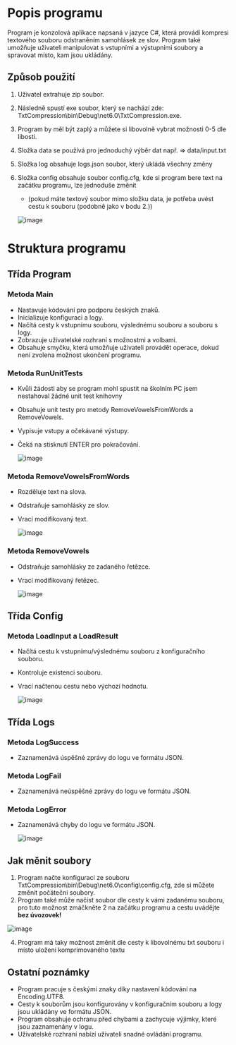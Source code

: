 # Popis programu
Program je konzolová aplikace napsaná v jazyce C#, která provádí kompresi textového souboru odstraněním samohlásek ze slov. Program také umožňuje uživateli manipulovat s vstupními a výstupními soubory a spravovat místo, kam jsou ukládány.

## Způsob použití
1. Uživatel extrahuje zip soubor.
2. Následně spustí exe soubor, který se nachází zde: TxtCompression\bin\Debug\net6.0\TxtCompression.exe.
3. Program by měl být zaplý a můžete si libovolně vybrat možnosti 0-5 dle libosti.
4. Složka data se používá pro jednoduchý výběr dat např. => data/input.txt
5. Složka log obsahuje logs.json soubor, který ukládá všechny změny
6. Složka config obsahuje soubor config.cfg, kde si program bere text na začátku programu, lze jednoduše změnit
   - (pokud máte textový soubor mimo složku data, je potřeba uvést cestu k souboru (podobně jako v bodu 2.))

   ![image](https://github.com/MichalStilec/Komprimator/assets/113086016/6cdb199a-6e4d-41fe-8ba1-2217d102ac8b)

# Struktura programu

## Třída Program

### Metoda Main
- Nastavuje kódování pro podporu českých znaků.
- Inicializuje konfiguraci a logy.
- Načítá cesty k vstupnímu souboru, výslednému souboru a souboru s logy.
- Zobrazuje uživatelské rozhraní s možnostmi a volbami.
- Obsahuje smyčku, která umožňuje uživateli provádět operace, dokud není zvolena možnost ukončení programu.
  
### Metoda RunUnitTests
- Kvůli žádosti aby se program mohl spustit na školním PC jsem nestahoval žádné unit test knihovny
- Obsahuje unit testy pro metody RemoveVowelsFromWords a RemoveVowels.
- Vypisuje vstupy a očekávané výstupy.
- Čeká na stisknutí ENTER pro pokračování.
  
  ![image](https://github.com/MichalStilec/Komprimator/assets/113086016/03796279-6aed-4507-bf89-b05e1bbbe581)

  
### Metoda RemoveVowelsFromWords
- Rozděluje text na slova.
- Odstraňuje samohlásky ze slov.
- Vrací modifikovaný text.

  ![image](https://github.com/MichalStilec/Komprimator/assets/113086016/18408d80-49e2-418a-94ad-9410f8ef76fb)

### Metoda RemoveVowels
- Odstraňuje samohlásky ze zadaného řetězce.
- Vrací modifikovaný řetězec.

  ![image](https://github.com/MichalStilec/Komprimator/assets/113086016/ee21e7a2-80b9-48e7-a40c-4ac09688bab4)

## Třída Config

### Metoda LoadInput a LoadResult
- Načítá cestu k vstupnímu/výslednému souboru z konfiguračního souboru.
- Kontroluje existenci souboru.
- Vrací načtenou cestu nebo výchozí hodnotu.

  ![image](https://github.com/MichalStilec/Komprimator/assets/113086016/ed7c78ad-6f1b-4199-8200-b8d092ccd126)


## Třída Logs
### Metoda LogSuccess
- Zaznamenává úspěšné zprávy do logu ve formátu JSON.
### Metoda LogFail
- Zaznamenává neúspěšné zprávy do logu ve formátu JSON.
### Metoda LogError
- Zaznamenává chyby do logu ve formátu JSON.

  ![image](https://github.com/MichalStilec/Komprimator/assets/113086016/1ab9fbfd-277a-4821-b7c5-7fcf8857db4d)

  
## Jak měnit soubory
1. Program načte konfiguraci ze souboru TxtCompression\bin\Debug\net6.0\config\config.cfg, zde si můžete změnit počáteční soubory.
2. Program také může načíst soubor dle cesty k vámi zadanému souboru, pro tuto možnost zmáčkněte 2 na začátku programu a cestu uvádějte **bez úvozovek!**

![image](https://github.com/MichalStilec/Komprimator/assets/113086016/41c92c5b-7a1d-4b3c-9f16-14e722a2fdc2)

   
4. Program má taky možnost změnit dle cesty k libovolnému txt souboru i místo uložení komprimovaného textu

## Ostatní poznámky
- Program pracuje s českými znaky díky nastavení kódování na Encoding.UTF8.
- Cesty k souborům jsou konfigurovány v konfiguračním souboru a logy jsou ukládány ve formátu JSON.
- Program obsahuje ochranu před chybami a zachycuje výjimky, které jsou zaznamenány v logu.
- Uživatelské rozhraní nabízí uživateli snadné ovládání programu.
